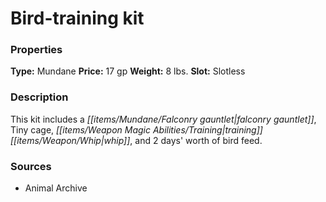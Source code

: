 ﻿---
Title: "Bird-training kit"
Type: "Mundane"
Price: "17 gp"
Weight: "8 lbs."
Slot: "Slotless"
Description: |
  "This kit includes a falconry gauntlet, Tiny cage, training whip, and 2 days' worth of bird feed."
Sources: "['Animal Archive']"
---

# Bird-training kit

### Properties

**Type:** Mundane **Price:** 17 gp **Weight:** 8 lbs. **Slot:** Slotless

### Description

This kit includes a _[[items/Mundane/Falconry gauntlet|falconry gauntlet]]_, Tiny cage, _[[items/Weapon Magic Abilities/Training|training]]_ _[[items/Weapon/Whip|whip]]_, and 2 days' worth of bird feed.

### Sources

* Animal Archive